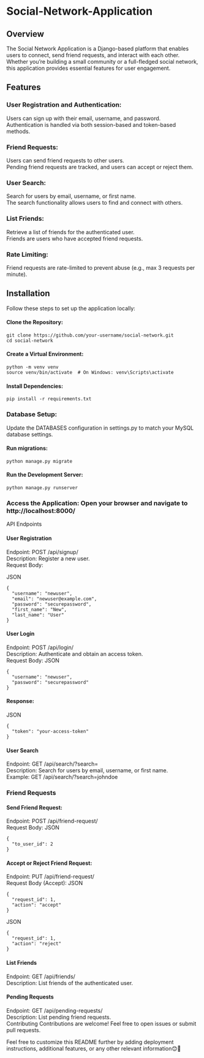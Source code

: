 # Social-Network-Application
## Overview
The Social Network Application is a Django-based platform that enables users to connect, send friend requests, and interact with each other. Whether you’re building a small community or a full-fledged social network, this application provides essential features for user engagement.

## Features
### User Registration and Authentication:
Users can sign up with their email, username, and password.</br>
Authentication is handled via both session-based and token-based methods.
### Friend Requests:
Users can send friend requests to other users.</br>
Pending friend requests are tracked, and users can accept or reject them.
### User Search:
Search for users by email, username, or first name.</br>
The search functionality allows users to find and connect with others.
### List Friends:
Retrieve a list of friends for the authenticated user.</br>
Friends are users who have accepted friend requests.
### Rate Limiting:
Friend requests are rate-limited to prevent abuse (e.g., max 3 requests per minute).
## Installation
Follow these steps to set up the application locally:

#### Clone the Repository:
```
git clone https://github.com/your-username/social-network.git
cd social-network
```

#### Create a Virtual Environment:
```
python -m venv venv
source venv/bin/activate  # On Windows: venv\Scripts\activate
```

#### Install Dependencies:
```
pip install -r requirements.txt
```
### Database Setup:
Update the DATABASES configuration in settings.py to match your MySQL database settings.
#### Run migrations:
```
python manage.py migrate
```

#### Run the Development Server:
```
python manage.py runserver
```

### Access the Application: Open your browser and navigate to http://localhost:8000/
API Endpoints</br>
#### User Registration
Endpoint: POST /api/signup/</br>
Description: Register a new user.</br>
Request Body:

JSON
```
{
  "username": "newuser",
  "email": "newuser@example.com",
  "password": "securepassword",
  "first_name": "New",
  "last_name": "User"
}
```

#### User Login
Endpoint: POST /api/login/</br>
Description: Authenticate and obtain an access token.</br>
Request Body:
JSON
```
{
  "username": "newuser",
  "password": "securepassword"
}
```

#### Response:
JSON
```
{
  "token": "your-access-token"
}
```

#### User Search
Endpoint: GET /api/search/?search=<keyword></br>
Description: Search for users by email, username, or first name.</br>
Example: GET /api/search/?search=johndoe</br>
### Friend Requests
#### Send Friend Request:
Endpoint: POST /api/friend-request/</br>
Request Body:
JSON
```
{
  "to_user_id": 2
}
```

#### Accept or Reject Friend Request:
Endpoint: PUT /api/friend-request/</br>
Request Body (Accept):
JSON
```
{
  "request_id": 1,
  "action": "accept"
}
```

JSON
```
{
  "request_id": 1,
  "action": "reject"
}
```

#### List Friends
Endpoint: GET /api/friends/</br>
Description: List friends of the authenticated user.</br>
#### Pending Requests
Endpoint: GET /api/pending-requests/ </br>
Description: List pending friend requests.</br>
Contributing
Contributions are welcome! Feel free to open issues or submit pull requests.

Feel free to customize this README further by adding deployment instructions, additional features, or any other relevant information😊🚀

